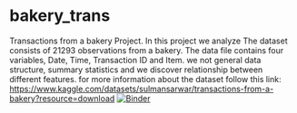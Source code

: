 # bakery_trans
Transactions from a bakery Project.  In this project we analyze The dataset consists of 21293 observations from a bakery. The data file contains four variables, Date, Time, Transaction ID and Item. we not general data structure, summary statistics and we discover relationship between different features. for more information about the dataset follow this link: https://www.kaggle.com/datasets/sulmansarwar/transactions-from-a-bakery?resource=download
[![Binder](https://mybinder.org/badge_logo.svg)](https://mybinder.org/v2/gh/Elmahi92/bakery_trans.git/HEAD)
